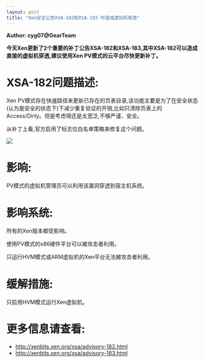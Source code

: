 ```yaml
---
layout: post
title: "Xen安全公告XSA-182和XSA-183-可造成虚拟机穿透"
---
```


**Author: cyg07@GearTeam**

**今天Xen更新了2个重要的补丁公告XSA-182和XSA-183,其中XSA-182可以造成直接的虚拟机穿透,建议使用Xen PV模式的云平台尽快更新补丁。**

# XSA-182问题描述:

Xen PV模式存在快速路径来更新已存在的页表目录,该功能主要是为了在安全状态(认为是安全的状态下)下减少重复验证的开销,比如只清除页表上的Access/Dirty。但是考虑得还是太宽泛,不够严谨、安全。

<!-- more -->

从补丁上看,官方启用了标志位白名单策略来修复这个问题。

![][1]

# 影响:

PV模式的虚拟机管理员可以利用该漏洞穿透到宿主机系统。

# 影响系统:

所有的Xen版本都受影响。

使用PV模式的x86硬件平台可以被攻击者利用。

只运行HVM模式或ARM虚拟机的Xen平台无法被攻击者利用。

# 缓解措施:

只启用HVM模式运行Xen虚拟机。

# 更多信息请查看:

* <http://xenbits.xen.org/xsa/advisory-182.html>
* <http://xenbits.xen.org/xsa/advisory-183.html>

[1]: https://p0.ssl.qhimg.com/t01e23ac220ed450c79.png
